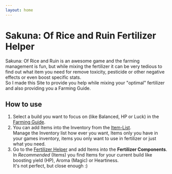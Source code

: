 ```yaml
---
layout: home
---
```


# Sakuna: Of Rice and Ruin Fertilizer Helper

Sakuna: Of Rice and Ruin is an awesome game and the farming management is fun, but while mixing the fertilizer it can be very tedious to find out what item you need for remove toxicity, pesticide or other negative effects or even boost specific stats.  
So I made this Site to provide you help while mixing your "optimal" fertilizer and also providing you a Farming Guide.

## How to use

1. Select a build you want to focus on (like Balanced, HP or Luck) in the [Farming Guide](#sectionFarmingGuide).  
2. You can add Items into the Inventory from the [Item-List](#sectionItemList).  
   Manage the Inventory list how ever you want, Items only you have in your games inventory, items you only want to use in fertilizer or just what you need.
3. Go to the [Fertilizer Helper](#sectionFertilizerHelper) and add Items into the **Fertilizer Components**.
   In _Recommended_ (Items) you find Items for your current build like boosting yield (HP), Aroma (Magic) or Heartiness.  
   It's not perfect, but close enough :)
